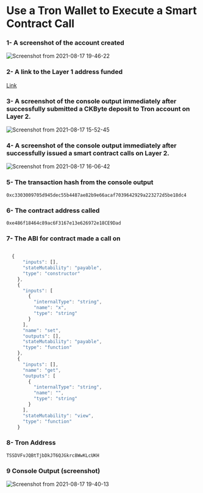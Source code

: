 # Use a Tron Wallet to Execute a Smart Contract Call
### 1- A screenshot of the account created
![Screenshot from 2021-08-17 19-46-22](https://user-images.githubusercontent.com/28756413/129783296-4e405d50-0603-403c-b42b-435d34801f26.png)
### 2- A link to the Layer 1 address funded
[Link](https://explorer.nervos.org/aggron/address/ckt1qyqtra8ajj92tshyvfkdpemcwnheq4rfqntssrndss)
### 3- A screenshot of the console output immediately after successfully submitted a CKByte deposit to Tron account on Layer 2.
![Screenshot from 2021-08-17 15-52-45](https://user-images.githubusercontent.com/28756413/129783686-ce47d520-4740-4c16-9749-514a9fb8bbba.png)
### 4- A screenshot of the console output immediately after successfully issued a smart contract calls on Layer 2.
![Screenshot from 2021-08-17 16-06-42](https://user-images.githubusercontent.com/28756413/129784863-b21dc014-cd55-4f28-99a3-7166384eb448.png)
### 5- The transaction hash from the console output 
```
0xc3303009705d945dec55b4487ae82b9e66acaf7039642929a223272d5be18dc4
```
### 6- The contract address called 
```
0xe486f18464c89ac6F3167e13e626972e18CE9Dad
```
### 7- The ABI for contract made a call on

```javascript

  {
      "inputs": [],
      "stateMutability": "payable",
      "type": "constructor"
    },
    {
      "inputs": [
        {
          "internalType": "string",
          "name": "x",
          "type": "string"
        }
      ],
      "name": "set",
      "outputs": [],
      "stateMutability": "payable",
      "type": "function"
    },
    {
      "inputs": [],
      "name": "get",
      "outputs": [
        {
          "internalType": "string",
          "name": "",
          "type": "string"
        }
      ],
      "stateMutability": "view",
      "type": "function"
    }
 ```
 ### 8- Tron Address
 ```
 TSSDVFvJQBtTjbDkJT6QJGkrc8WwKLcUKH
 ```
 ### 9 Console Output (screenshot)
 
 ![Screenshot from 2021-08-17 19-40-13](https://user-images.githubusercontent.com/28756413/129785458-ed800aa6-56be-4e5e-b7c1-5783144c2863.png)

 


